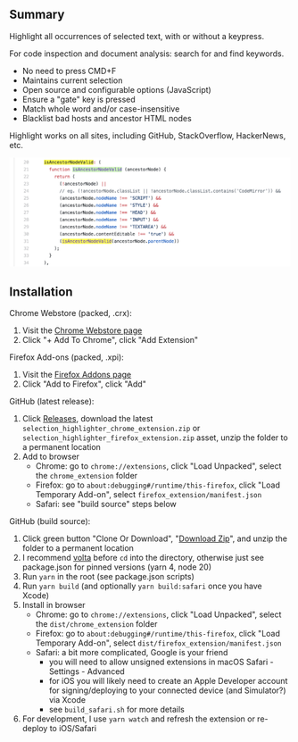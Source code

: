 ## Summary

Highlight all occurrences of selected text, with or without a keypress.

For code inspection and document analysis: search for and find keywords.

- No need to press CMD+F
- Maintains current selection
- Open source and configurable options (JavaScript)
- Ensure a "gate" key is pressed
- Match whole word and/or case-insensitive
- Blacklist bad hosts and ancestor HTML nodes

Highlight works on all sites, including GitHub, StackOverflow, HackerNews, etc.

<img src='src/images/screenshot_example.png' width='640' />

## Installation

Chrome Webstore (packed, .crx):

1. Visit the [Chrome Webstore page](https://chrome.google.com/webstore/detail/selection-highlighter/nepmkgohgoagfgcoegjaggacodcpdibj)
2. Click "+ Add To Chrome", click "Add Extension"

Firefox Add-ons (packed, .xpi):

1. Visit the [Firefox Addons page](https://addons.mozilla.org/en-US/firefox/addon/selection-highlighter-v2/)
2. Click "Add to Firefox", click "Add"

GitHub (latest release):

1. Click [Releases](https://github.com/neaumusic/selection-highlighter/releases), download the latest `selection_highlighter_chrome_extension.zip` or `selection_highlighter_firefox_extension.zip` asset, unzip the folder to a permanent location
2. Add to browser
   - Chrome: go to `chrome://extensions`, click "Load Unpacked", select the `chrome_extension` folder
   - Firefox: go to `about:debugging#/runtime/this-firefox`, click "Load Temporary Add-on", select `firefox_extension/manifest.json`
   - Safari: see "build source" steps below

GitHub (build source):

1. Click green button "Clone Or Download", "[Download Zip](https://github.com/neaumusic/selection-highlighter/archive/master.zip)", and unzip the folder to a permanent location
2. I recommend [volta](https://volta.sh) before `cd` into the directory, otherwise just see package.json for pinned versions (yarn 4, node 20)
3. Run `yarn` in the root (see package.json scripts)
4. Run `yarn build` (and optionally `yarn build:safari` once you have Xcode)
5. Install in browser
   - Chrome: go to `chrome://extensions`, click "Load Unpacked", select the `dist/chrome_extension` folder
   - Firefox: go to `about:debugging#/runtime/this-firefox`, click "Load Temporary Add-on", select `dist/firefox_extension/manifest.json`
   - Safari: a bit more complicated, Google is your friend
     - you will need to allow unsigned extensions in macOS Safari - Settings - Advanced
     - for iOS you will likely need to create an Apple Developer account for signing/deploying to your connected device (and Simulator?) via Xcode
     - see `build_safari.sh` for more details
6. For development, I use `yarn watch` and refresh the extension or re-deploy to iOS/Safari
